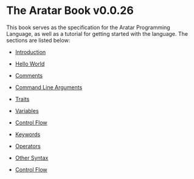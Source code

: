 # The Aratar Book v0.0.26
This book serves as the specification for the Aratar Programming Language, as
well as a tutorial for getting started with the language.  The sections are
listed below:

 - [Introduction](intro.md)
 - [Hello World](hello_world.md)
 - [Comments](comments.md)
 - [Command Line Arguments](cl_args.md)
 - [Traits](traits.md)
 - [Variables](variables.md)
 - [Control Flow](control.md)






 - [Keywords](keywords.md)

 - [Operators](operators.md)
 - [Other Syntax](syntax.md)
 - [Control Flow](flow.md)
